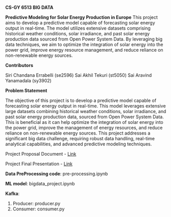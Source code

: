 **CS-GY 6513 BIG DATA**

**Predictive Modeling for Solar Energy Production in Europe**
This project aims to develop a predictive model capable of forecasting solar energy output in real-time. The model utilizes extensive datasets comprising historical weather conditions, solar irradiance, and past solar energy production data sourced from Open Power System Data. By leveraging big data techniques, we aim to optimize the integration of solar energy into the power grid, improve energy resource management, and reduce reliance on non-renewable energy sources.

**Contributors**

Siri Chandana Errabelli (se2596)
Sai Akhil Tekuri (st5050)
Sai Aravind Yanamadala (sy3902)

**Problem Statement**

  The objective of this project is to develop a predictive model capable of forecasting solar energy output in real-time. This model leverages extensive large datasets combining historical weather conditions, solar irradiance, and past solar energy production data, sourced from Open Power System Data. This is beneficial as it can help optimize the integration of solar energy into the power grid, improve the management of energy resources, and reduce reliance on non-renewable energy sources. This project addresses a significant big data challenge, requiring robust data handling, real-time analytical capabilities, and advanced predictive modeling techniques.


Project Proposal Document  - [Link](https://docs.google.com/document/d/10FNlkvsleHBngJLuxgZro9FKW2jOOSG6Qbhl1VYH2JM/edit?usp=sharing)

Project Final Presentation - [Link](https://github.com/TekuriSaiAkhil/BIG-DATA/blob/main/CSGY6513.pptx)

**Data PreProcessing code**: pre-processing.ipynb

**ML model**: bigdata_project.ipynb

**Kafka**:
1. Producer: producer.py
2. Consumer: consumer.py
